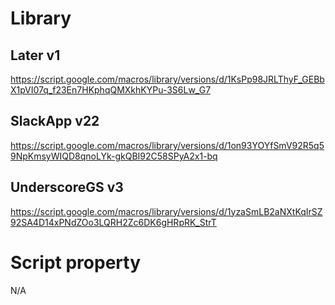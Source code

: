 # Library

## Later v1
https://script.google.com/macros/library/versions/d/1KsPp98JRLThyF_GEBbX1pVI07q_f23En7HKphqQMXkhKYPu-3S6Lw_G7

## SlackApp v22
https://script.google.com/macros/library/versions/d/1on93YOYfSmV92R5q59NpKmsyWIQD8qnoLYk-gkQBI92C58SPyA2x1-bq

## UnderscoreGS v3
https://script.google.com/macros/library/versions/d/1yzaSmLB2aNXtKqIrSZ92SA4D14xPNdZOo3LQRH2Zc6DK6gHRpRK_StrT

# Script property

N/A
